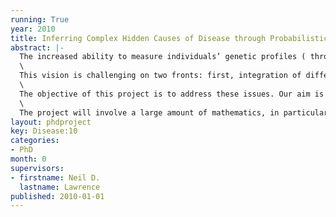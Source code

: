 ```yaml
---
running: True
year: 2010
title: Inferring Complex Hidden Causes of Disease through Probabilistic Models
abstract: |-
  The increased ability to measure individuals’ genetic profiles ( through single nucleotide polymorphisms), combined with the ability to characterize a disease activity through gene expression, and other biomarkers, should reveal more realistically complex webs of causal factors for disease. Understanding these causal factors would enable personalised interventions targeted to an individual’s genetic, environmental (including concurrent treatments) and treatment preference profile.\
  \
  This vision is challenging on two fronts: first, integration of different sources of (genomic) biological data is not straightforward; second, environments are not artificially controlled. In practice, disease occurrence and progression is often triggered by a combination of genetic and environmental factors. Environmental factors need to be assimilated with the genetic background (through the genomic data) and placed in a unified modelling framework to characterize the disease.\
  \
  The objective of this project is to address these issues. Our aim is to perform statistical inference from these models to enable us to resolve the determinants of a given disease and its responses to treatments. The research will involve amalgamation of several different research areas, covering health, biology, computational and statistical inference.\
  \
  The project will involve a large amount of mathematics, in particular probability theory and advanced linear algebra.
layout: phdproject
key: Disease:10
categories:
- PhD
month: 0
supervisors:
- firstname: Neil D.
  lastname: Lawrence
published: 2010-01-01
---
```

